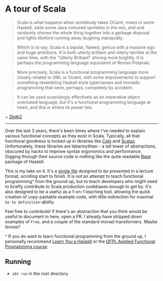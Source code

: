 # A tour of Scala

> Scala is what happens when somebody takes OCaml, mixes in some Haskell, adds some Java coloured sprinkles in the mix, and and randomly shoves the whole thing together into a garbage disposal and lights itbefore running away laughing maniacally.

> Which is to say, Scala is a bipolar, flawed, genius with a massive ego and huge ambitions. It is both utterly brilliant and utterly terrible at the same time, with the "Utterly Brilliant" shining more brightly. It is perhaps the programming language equivalent of Roman Polanski.

> More precisely, Scala is a functional programming language more closely related to SML or Ocaml, with some improvements to support something resembling Haskell style typeclasses and monadic programming that were, perhaps, completely by accident.

> It can be used surprisingly effectively as an imperative object orientated language, but it's a functional programming language at heart, and this is where its power lies.

~ [2bdb2](https://www.reddit.com/r/programming/comments/82wpiw/the_redmonk_programming_language_rankings_january/dvf316x/) 

---

Over the last 3 years, there's been times where I've needed to explain various functional concepts as they exist in Scala.  Typically, all that functional goodness is locked up in libraries like [Cats](https://github.com/scalaz/scalaz) and [Scalaz](https://scalaz.github.io/7/). Unfortunately, these libraries are labarinythian - a tall tower of abstractions, obscured by hacks to improve syntax ergonomics and performance. Digging through their source code is nothing like the quite readable [Base](http://hackage.haskell.org/package/base-4.12.0.0/docs/src/GHC.Base.html) package of Haskell.

This is my take on it. It's a [single file](https://github.com/MaxwellBo/A-tour-of-Scala/blob/master/src/main/scala/Main.scala) designed to be presented in a lecture format, scrolling start to finish. It is _not_ an attempt to teach functional programming^ from the ground up, but to teach developers who might need to briefly contribute to Scala production codebases enough to get by. It's also designed to be a useful as a 1-on-1 teaching tool, allowing the quick creation of copy-pastable example code, with little indirection for maximal `Go to definition`-ability. 

Feel free to contribute! If there's an abstraction that you think would be useful to document in here, open a PR. I already have stripped down examples of `Free`, and a couple of the standard monad transformers. Maybe lenses? 

^ If you do want to learn functional programming from the ground up, I personally recommend [Learn You a Haskell](http://learnyouahaskell.com/) or the [QFPL Applied Functional Programming course](https://github.com/qfpl/applied-fp-course). 


## Running

- `sbt run` in the root directory
